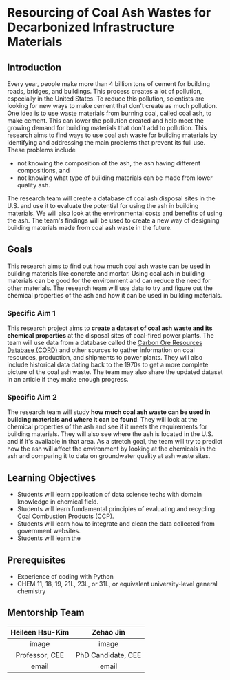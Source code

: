 # Resourcing of Coal Ash Wastes for Decarbonized Infrastructure Materials
## Introduction
Every year, people make more than 4 billion tons of cement for building roads, bridges, and buildings. This process creates a lot of pollution, especially in the United States. To reduce this pollution, scientists are looking for new ways to make cement that don't create as much pollution. One idea is to use waste materials from burning coal, called coal ash, to make cement. This can lower the pollution created and help meet the growing demand for building materials that don't add to pollution.
This research aims to find ways to use coal ash waste for building materials by identifying and addressing the main problems that prevent its full use. These problems include 
- not knowing the composition of the ash, the ash having different compositions, and 
- not knowing what type of building materials can be made from lower quality ash. 

The research team will create a database of coal ash disposal sites in the U.S. and use it to evaluate the potential for using the ash in building materials. We will also look at the environmental costs and benefits of using the ash. The team's findings will be used to create a new way of designing building materials made from coal ash waste in the future.
## Goals
This research aims to find out how much coal ash waste can be used in building materials like concrete and mortar. Using coal ash in building materials can be good for the environment and can reduce the need for other materials. The research team will use data to try and figure out the chemical properties of the ash and how it can be used in building materials.
### Specific Aim 1
This research project aims to **create a dataset of coal ash waste and its chemical properties** at the disposal sites of coal-fired power plants. The team will use data from a database called the [Carbon Ore Resources Database (CORD)](https://www.arcgis.com/apps/dashboards/925daa29f2ed44fb808b1d388689b382) and other sources to gather information on coal resources, production, and shipments to power plants. They will also include historical data dating back to the 1970s to get a more complete picture of the coal ash waste. The team may also share the updated dataset in an article if they make enough progress.
### Specific Aim 2
The research team will study **how much coal ash waste can be used in building materials and where it can be found**. They will look at the chemical properties of the ash and see if it meets the requirements for building materials. They will also see where the ash is located in the U.S. and if it's available in that area. As a stretch goal, the team will try to predict how the ash will affect the environment by looking at the chemicals in the ash and comparing it to data on groundwater quality at ash waste sites.
## Learning Objectives
- Students will learn application of data science techs with domain knowledge in chemical field.
- Students will learn fundamental principles of evaluating and recycling Coal Combustion Products (CCP).
- Students will learn how to integrate and clean the data collected from government websites.
- Students will learn the 

## Prerequisites
- Experience of coding with Python
- CHEM 11, 18, 19, 21L, 23L, or 31L, or equivalent university-level general chemistry

## Mentorship Team
|Heileen Hsu-Kim  |Zehao Jin           |
|:---------------:|:------------------:|
|image            |image               |
|Professor, CEE   |PhD Candidate, CEE  |
|email            |email               |

